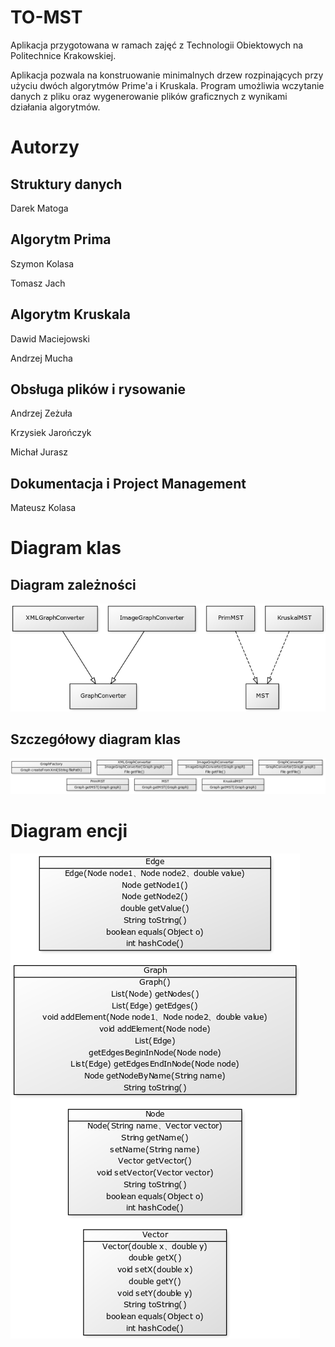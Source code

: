 # TO-MST
Aplikacja przygotowana w ramach zajęć z Technologii Obiektowych na Politechnice Krakowskiej.

Aplikacja pozwala na konstruowanie minimalnych drzew rozpinających przy użyciu dwóch algorytmów Prime'a i Kruskala. Program umożliwia wczytanie danych z pliku  oraz wygenerowanie plików graficznych z wynikami działania algorytmów.

# Autorzy
## Struktury danych
Darek Matoga

## Algorytm Prima
Szymon Kolasa

Tomasz Jach

## Algorytm Kruskala
Dawid Maciejowski

Andrzej Mucha 

## Obsługa plików i rysowanie
Andrzej Zeżuła

Krzysiek Jarończyk

Michał Jurasz

## Dokumentacja i Project Management
Mateusz Kolasa

# Diagram klas
## Diagram zależności
![Alt text](docs/classes.png "Diagram klas")
## Szczegółowy diagram klas
![Alt text](docs/classes2.png "Diagram klas")

# Diagram encji
![Alt text](docs/entities.png "Diagram encji")
